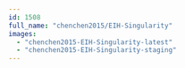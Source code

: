 ```yaml
---
id: 1508
full_name: "chenchen2015/EIH-Singularity"
images: 
  - "chenchen2015-EIH-Singularity-latest"
  - "chenchen2015-EIH-Singularity-staging"
---
```

